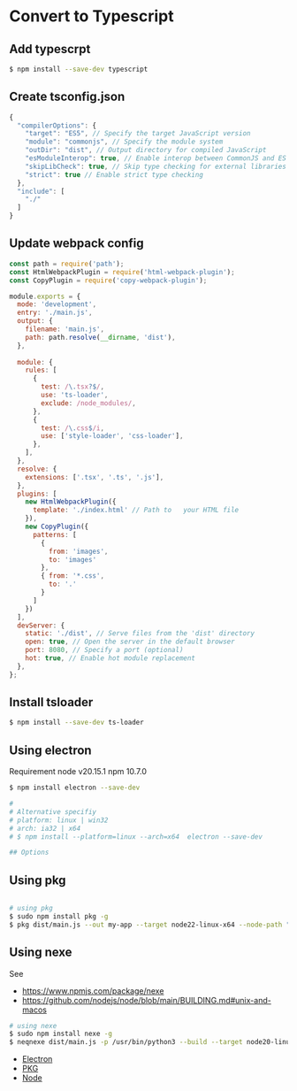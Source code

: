 # Convert to Typescript


## Add typescrpt

```bash
$ npm install --save-dev typescript
```

## Create tsconfig.json

```javascript
{
  "compilerOptions": {
    "target": "ES5", // Specify the target JavaScript version
    "module": "commonjs", // Specify the module system
    "outDir": "dist", // Output directory for compiled JavaScript
    "esModuleInterop": true, // Enable interop between CommonJS and ES modules
    "skipLibCheck": true, // Skip type checking for external libraries
    "strict": true // Enable strict type checking
  },
  "include": [
    "./"
  ]
}
```

## Update webpack config

```javascript
const path = require('path');
const HtmlWebpackPlugin = require('html-webpack-plugin');
const CopyPlugin = require('copy-webpack-plugin');

module.exports = {
  mode: 'development',
  entry: './main.js',
  output: {
    filename: 'main.js',
    path: path.resolve(__dirname, 'dist'),
  },
  
  module: {  
    rules: [
      {
        test: /\.tsx?$/,
        use: 'ts-loader',
        exclude: /node_modules/,
      },
      {
        test: /\.css$/i,
        use: ['style-loader', 'css-loader'],
      },    
    ],
  },
  resolve: {
    extensions: ['.tsx', '.ts', '.js'],
  },
  plugins: [
    new HtmlWebpackPlugin({
      template: './index.html' // Path to   your HTML file
    }),
    new CopyPlugin({
      patterns: [
        {
          from: 'images',
          to: 'images'
        },
        { from: '*.css',
          to: '.'          
        }
      ]
    })
  ],
  devServer: {
    static: './dist', // Serve files from the 'dist' directory
    open: true, // Open the server in the default browser
    port: 8080, // Specify a port (optional)
    hot: true, // Enable hot module replacement
  },
};

```

## Install tsloader

```bash
$ npm install --save-dev ts-loader
```

## Using electron

Requirement node v20.15.1
npm 10.7.0


```bash
$ npm install electron --save-dev

#
# Alternative specifiy 
# platform: linux | win32
# arch: ia32 | x64
# $ npm install --platform=linux --arch=x64  electron --save-dev

## Options
```

## Using pkg
```bash

# using pkg
$ sudo npm install pkg -g
$ pkg dist/main.js --out my-app --target node22-linux-x64 --node-path "$(nvm which node)"
```

## Using nexe

See 
- https://www.npmjs.com/package/nexe
- https://github.com/nodejs/node/blob/main/BUILDING.md#unix-and-macos

```bash
# using nexe
$ sudo npm install nexe -g
$ neqnexe dist/main.js -p /usr/bin/python3 --build --target node20-linux-x64 -o myapp.exe

```


- [Electron](https://www.electronjs.org/docs/latest/)
- [PKG](https://github.com/vercel/pkg#readme)
- [Node](https://nodejs.org/api/single-executable-applications.html)
